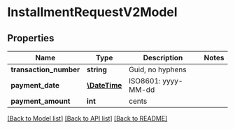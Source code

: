 # InstallmentRequestV2Model

## Properties
Name | Type | Description | Notes
------------ | ------------- | ------------- | -------------
**transaction_number** | **string** | Guid, no hyphens | 
**payment_date** | [**\DateTime**](\DateTime.md) | ISO8601: yyyy-MM-dd | 
**payment_amount** | **int** | cents | 

[[Back to Model list]](../README.md#documentation-for-models) [[Back to API list]](../README.md#documentation-for-api-endpoints) [[Back to README]](../README.md)


